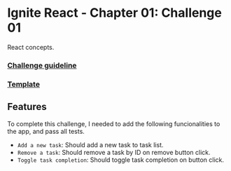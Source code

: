 # Ignite React - Chapter 01: Challenge 01

React concepts.

### [Challenge guideline](https://www.notion.so/Desafio-01-Conceitos-do-React-51e4099a6e2f4d4bae94f9fe75bb769d)

### [Template](https://github.com/rocketseat-education/ignite-template-reactjs-conceitos-do-react)

## Features

To complete this challenge, I needed to add the following funcionalities to the app, and pass all tests.

- `Add a new task`: Should add a new task to task list.
- `Remove a task`: Should remove a task by ID on remove button click.
- `Toggle task completion`: Should toggle task completion on button click.
